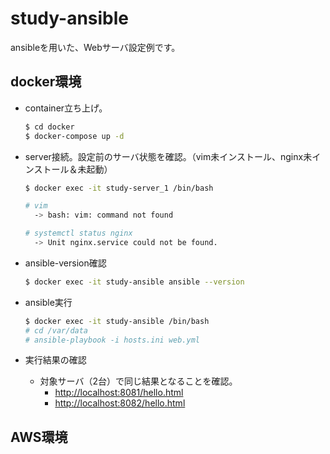 # study-ansible

ansibleを用いた、Webサーバ設定例です。


## docker環境
- container立ち上げ。
  ```bash
  $ cd docker
  $ docker-compose up -d
  ```

- server接続。設定前のサーバ状態を確認。（vim未インストール、nginx未インストール＆未起動）
  ```bash
  $ docker exec -it study-server_1 /bin/bash

  # vim
    -> bash: vim: command not found

  # systemctl status nginx
    -> Unit nginx.service could not be found.
  ```

- ansible-version確認
  ```bash
  $ docker exec -it study-ansible ansible --version
  ```

- ansible実行
  ```bash
  $ docker exec -it study-ansible /bin/bash
  # cd /var/data
  # ansible-playbook -i hosts.ini web.yml
  ```

- 実行結果の確認
  - 対象サーバ（2台）で同じ結果となることを確認。
    - <http://localhost:8081/hello.html>
    - <http://localhost:8082/hello.html>


## AWS環境



